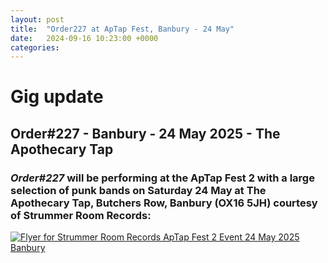```yaml
---
layout: post
title:  "Order227 at ApTap Fest, Banbury - 24 May"
date:   2024-09-16 10:23:00 +0000
categories: 
---
```


# Gig update

## Order#227 - Banbury - 24 May 2025 - The Apothecary Tap
### *Order#227* will be performing at the ApTap Fest 2 with a large selection of punk bands on Saturday 24 May at The Apothecary Tap, Butchers Row, Banbury (OX16 5JH) courtesy of Strummer Room Records:
[![Flyer for Strummer Room Records ApTap Fest 2 Event 24 May 2025 Banbury]({{site.baseurl}}/img/flyers/20250525_flyer.png)](https://www.facebook.com/events/606338635680156)
<br>

